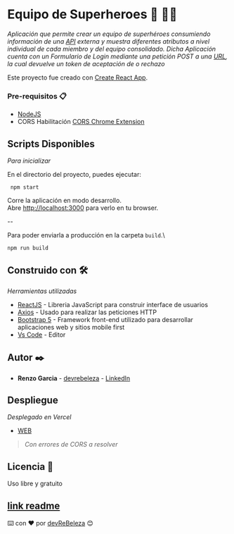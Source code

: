 # Equipo de Superheroes :dart: :rocket::rocket:

_Aplicación que permite crear un equipo de superhéroes consumiendo información de una [API](https://superheroapi.com/) externa y muestra diferentes atributos a nivel individual de cada miembro y del equipo consolidado.
Dicha Aplicación cuenta con un Formulario de Login mediante una petición POST a una [URL](http://challenge-react.alkemy.org/), la cual devuelve un token de aceptación de o rechazo_

Este proyecto fue creado con [Create React App](https://github.com/facebook/create-react-app).

### Pre-requisitos 📋

* [NodeJS](https://nodejs.org/es/)
* CORS Habilitación [CORS Chrome Extension](https://chrome.google.com/webstore/detail/allow-cors-access-control/lhobafahddgcelffkeicbaginigeejlf?hl=es)


## Scripts Disponibles

_Para inicializar_

En el directorio del proyecto, puedes ejecutar:

```
 npm start
```
Corre la aplicación en modo desarrollo.\
Abre [http://localhost:3000](http://localhost:3000) para verlo en tu browser.

--

Para poder enviarla a producción en la carpeta `build`.\

```
npm run build
```

## Construido con 🛠️

_Herramientas utilizadas_

* [ReactJS](https://es.reactjs.org/) - Libreria JavaScript para construir interface de usuarios
* [Axios](https://axios-http.com/) - Usado para realizar las peticiones HTTP
* [Bootstrap 5](https://getbootstrap.com/) - Framework front-end utilizado para desarrollar aplicaciones web y sitios mobile first 
* [Vs Code](https://code.visualstudio.com/) - Editor


## Autor ✒️

* **Renzo Garcia**  - [devrebeleza](https://github.com/devrebeleza) - [LinkedIn](https://www.linkedin.com/in/renzogarcia/)

## Despliegue 

_Desplegado en Vercel_
* [WEB](https://super-alkemy-react.vercel.app/)

>_Con errores de CORS a resolver_ 

## Licencia 📄

Uso libre y gratuito

[link readme](https://gist.github.com/Villanuevand/6386899f70346d4580c723232524d35a)
---
⌨️ con ❤️ por [devReBeleza](https://github.com/devrebeleza) 😊
